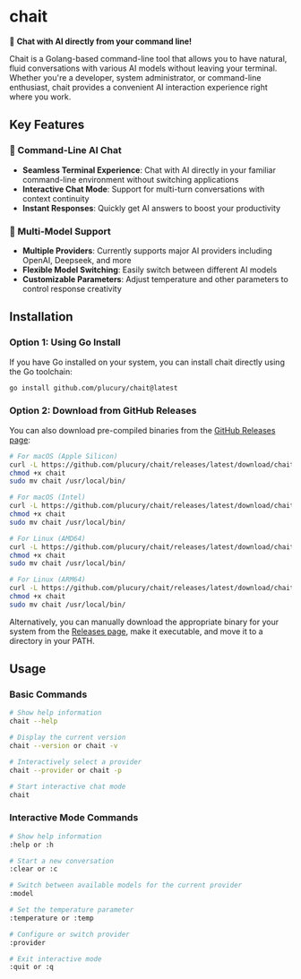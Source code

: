 # chait

🤖 **Chat with AI directly from your command line!**

Chait is a Golang-based command-line tool that allows you to have natural, fluid conversations with various AI models without leaving your terminal. Whether you're a developer, system administrator, or command-line enthusiast, chait provides a convenient AI interaction experience right where you work.

## Key Features

### 💬 Command-Line AI Chat
- **Seamless Terminal Experience**: Chat with AI directly in your familiar command-line environment without switching applications
- **Interactive Chat Mode**: Support for multi-turn conversations with context continuity
- **Instant Responses**: Quickly get AI answers to boost your productivity

### 🔄 Multi-Model Support
- **Multiple Providers**: Currently supports major AI providers including OpenAI, Deepseek, and more
- **Flexible Model Switching**: Easily switch between different AI models
- **Customizable Parameters**: Adjust temperature and other parameters to control response creativity

## Installation

### Option 1: Using Go Install

If you have Go installed on your system, you can install chait directly using the Go toolchain:

```bash
go install github.com/plucury/chait@latest
```

### Option 2: Download from GitHub Releases

You can also download pre-compiled binaries from the [GitHub Releases page](https://github.com/plucury/chait/releases):

```bash
# For macOS (Apple Silicon)
curl -L https://github.com/plucury/chait/releases/latest/download/chait-darwin-arm64 -o chait
chmod +x chait
sudo mv chait /usr/local/bin/

# For macOS (Intel)
curl -L https://github.com/plucury/chait/releases/latest/download/chait-darwin-amd64 -o chait
chmod +x chait
sudo mv chait /usr/local/bin/

# For Linux (AMD64)
curl -L https://github.com/plucury/chait/releases/latest/download/chait-linux-amd64 -o chait
chmod +x chait
sudo mv chait /usr/local/bin/

# For Linux (ARM64)
curl -L https://github.com/plucury/chait/releases/latest/download/chait-linux-arm64 -o chait
chmod +x chait
sudo mv chait /usr/local/bin/
```

Alternatively, you can manually download the appropriate binary for your system from the [Releases page](https://github.com/plucury/chait/releases), make it executable, and move it to a directory in your PATH.

## Usage

### Basic Commands

```bash
# Show help information
chait --help

# Display the current version
chait --version or chait -v

# Interactively select a provider
chait --provider or chait -p

# Start interactive chat mode
chait
```

### Interactive Mode Commands

```bash
# Show help information
:help or :h

# Start a new conversation
:clear or :c

# Switch between available models for the current provider
:model

# Set the temperature parameter
:temperature or :temp

# Configure or switch provider
:provider

# Exit interactive mode
:quit or :q
```
